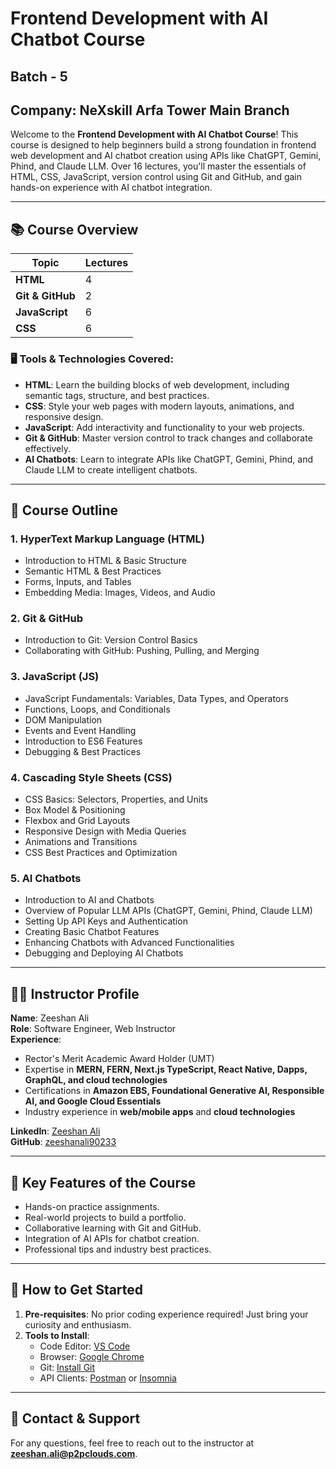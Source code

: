 # Frontend Development with AI Chatbot Course

## Batch - 5

## Company: NeXskill Arfa Tower Main Branch

Welcome to the **Frontend Development with AI Chatbot Course**! This course is designed to help beginners build a strong foundation in frontend web development and AI chatbot creation using APIs like ChatGPT, Gemini, Phind, and Claude LLM. Over 16 lectures, you'll master the essentials of HTML, CSS, JavaScript, version control using Git and GitHub, and gain hands-on experience with AI chatbot integration.

---

## 📚 Course Overview

| Topic            | Lectures |
| ---------------- | -------- |
| **HTML**         | 4        |
| **Git & GitHub** | 2        |
| **JavaScript**   | 6        |
| **CSS**          | 6        |

### 🖥️ Tools & Technologies Covered:

- **HTML**: Learn the building blocks of web development, including semantic tags, structure, and best practices.
- **CSS**: Style your web pages with modern layouts, animations, and responsive design.
- **JavaScript**: Add interactivity and functionality to your web projects.
- **Git & GitHub**: Master version control to track changes and collaborate effectively.
- **AI Chatbots**: Learn to integrate APIs like ChatGPT, Gemini, Phind, and Claude LLM to create intelligent chatbots.

---

## 📆 Course Outline

### **1. HyperText Markup Language (HTML)**

- Introduction to HTML & Basic Structure
- Semantic HTML & Best Practices
- Forms, Inputs, and Tables
- Embedding Media: Images, Videos, and Audio

### **2. Git & GitHub**

- Introduction to Git: Version Control Basics
- Collaborating with GitHub: Pushing, Pulling, and Merging

### **3. JavaScript (JS)**

- JavaScript Fundamentals: Variables, Data Types, and Operators
- Functions, Loops, and Conditionals
- DOM Manipulation
- Events and Event Handling
- Introduction to ES6 Features
- Debugging & Best Practices

### **4. Cascading Style Sheets (CSS)**

- CSS Basics: Selectors, Properties, and Units
- Box Model & Positioning
- Flexbox and Grid Layouts
- Responsive Design with Media Queries
- Animations and Transitions
- CSS Best Practices and Optimization

### **5. AI Chatbots**

- Introduction to AI and Chatbots
- Overview of Popular LLM APIs (ChatGPT, Gemini, Phind, Claude LLM)
- Setting Up API Keys and Authentication
- Creating Basic Chatbot Features
- Enhancing Chatbots with Advanced Functionalities
- Debugging and Deploying AI Chatbots

---

## 👩‍🏫 Instructor Profile

**Name**: Zeeshan Ali  
**Role**: Software Engineer, Web Instructor  
**Experience**:

- Rector's Merit Academic Award Holder (UMT)
- Expertise in **MERN, FERN, Next.js TypeScript, React Native, Dapps, GraphQL, and cloud technologies**
- Certifications in **Amazon EBS, Foundational Generative AI, Responsible AI, and Google Cloud Essentials**
- Industry experience in **web/mobile apps** and **cloud technologies**

**LinkedIn**: [Zeeshan Ali](https://www.linkedin.com/in/zeeshanali90233)  
**GitHub**: [zeeshanali90233](https://github.com/zeeshanali90233)

---

## 🌟 Key Features of the Course

- Hands-on practice assignments.
- Real-world projects to build a portfolio.
- Collaborative learning with Git and GitHub.
- Integration of AI APIs for chatbot creation.
- Professional tips and industry best practices.

---

## 🚀 How to Get Started

1. **Pre-requisites**: No prior coding experience required! Just bring your curiosity and enthusiasm.
2. **Tools to Install**:
   - Code Editor: [VS Code](https://code.visualstudio.com/)
   - Browser: [Google Chrome](https://www.google.com/chrome/)
   - Git: [Install Git](https://git-scm.com/)
   - API Clients: [Postman](https://www.postman.com/) or [Insomnia](https://insomnia.rest/)

---

## 📝 Contact & Support

For any questions, feel free to reach out to the instructor at **zeeshan.ali@p2pclouds.com**.
